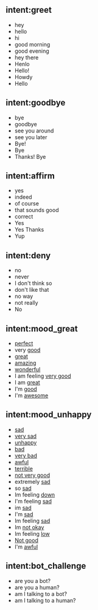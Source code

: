 ## intent:greet
- hey
- hello
- hi
- good morning
- good evening
- hey there
- Henlo
- Hello!
- Howdy
- Hello

## intent:goodbye
- bye
- goodbye
- see you around
- see you later
- Bye!
- Bye
- Thanks! Bye

## intent:affirm
- yes
- indeed
- of course
- that sounds good
- correct
- Yes
- Yes Thanks
- Yup

## intent:deny
- no
- never
- I don't think so
- don't like that
- no way
- not really
- No

## intent:mood_great
- [perfect](Mood)
- very [good](Mood)
- [great](Mood)
- [amazing](Mood)
- [wonderful](Mood)
- I am feeling [very good](Mood)
- I am [great](Mood)
- I'm [good](Mood)
- I'm [awesome](Mood)

## intent:mood_unhappy
- [sad](Mood)
- [very sad](Mood)
- [unhappy](Mood)
- [bad](Mood)
- [very bad](Mood)
- [awful](Mood)
- [terrible](Mood)
- [not very good](Mood)
- extremely [sad](Mood)
- so [sad](Mood)
- Im feeling [down](Mood)
- I'm feeling [sad](Mood)
- im [sad](Mood)
- I'm [sad](Mood)
- Im feeling [sad](Mood)
- Im [not okay](Mood)
- Im feeling [low](Mood)
- [Not good](Mood)
- I'm [awful](Mood)

## intent:bot_challenge
- are you a bot?
- are you a human?
- am I talking to a bot?
- am I talking to a human?
